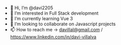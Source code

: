 - 👋 Hi, I’m @davi2205
- 👀 I’m interested in Full Stack development
- 🌱 I’m currently learning Vue 3
- 💞️ I’m looking to collaborate on Javascript projects
- 📫 How to reach me -> davillal@gmail.com / https://www.linkedin.com/in/davi-villalva

<!---
davi2205/davi2205 is a ✨ special ✨ repository because its `README.md` (this file) appears on your GitHub profile.
You can click the Preview link to take a look at your changes.
--->
